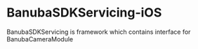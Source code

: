 # BanubaSDKServicing-iOS
BanubaSDKServicing is framework which contains interface for BanubaCameraModule
